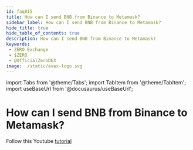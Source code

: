 ```yaml
---
id: faq015
title: How can I send BNB from Binance to Metamask?
sidebar_label: How can I send BNB from Binance to Metamask?
hide_title: true
hide_table_of_contents: true
description: How can I send BNB from Binance to Metamask?
keywords:
 - ZERO Exchange
 - $ZERO
 - @OfficialZeroDEX
image:  /static/avax-logo.svg
---
```


import Tabs from '@theme/Tabs';
import TabItem from '@theme/TabItem';
import useBaseUrl from '@docusaurus/useBaseUrl';

# How can I send BNB from Binance to Metamask?

Follow this Youtube [tutorial](https://www.youtube.com/watch?v=77B7vfFtxq4)
